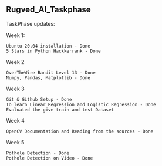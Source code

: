 ## Rugved_AI_Taskphase
TaskPhase updates:


Week 1:

    Ubuntu 20.04 installation - Done
    5 Stars in Python Hackkerrank - Done


Week 2


    OverTheWire Bandit Level 13 - Done
    Numpy, Pandas, Matplotlib - Done


Week 3


    Git & Github Setup - Done
    To learn Linear Regression and Logistic Regression - Done
    Evaluated the give train and test Dataset


Week 4


    OpenCV Documentation and Reading from the sources - Done
    
    
Week 5


    Pothole Detection - Done
    Pothole Detection on Video - Done
